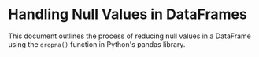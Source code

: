 # Handling Null Values in DataFrames

This document outlines the process of reducing null values in a DataFrame using the `dropna()` function in Python's pandas library.
